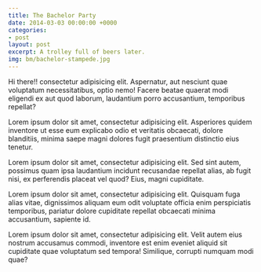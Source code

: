 ```yaml
---
title: The Bachelor Party
date: 2014-03-03 00:00:00 +0000
categories:
- post
layout: post
excerpt: A trolley full of beers later.
img: bm/bachelor-stampede.jpg
---
```



Hi there!! consectetur adipisicing elit. Aspernatur, aut nesciunt quae voluptatum necessitatibus, optio nemo! Facere beatae quaerat modi eligendi ex aut quod laborum, laudantium porro accusantium, temporibus repellat?

Lorem ipsum dolor sit amet, consectetur adipisicing elit. Asperiores quidem inventore ut esse eum explicabo odio et veritatis obcaecati, dolore blanditiis, minima saepe magni dolores fugit praesentium distinctio eius tenetur.

Lorem ipsum dolor sit amet, consectetur adipisicing elit. Sed sint autem, possimus quam ipsa laudantium incidunt recusandae repellat alias, ab fugit nisi, ex perferendis placeat vel quod? Eius, magni cupiditate.

Lorem ipsum dolor sit amet, consectetur adipisicing elit. Quisquam fuga alias vitae, dignissimos aliquam eum odit voluptate officia enim perspiciatis temporibus, pariatur dolore cupiditate repellat obcaecati minima accusantium, sapiente id.

Lorem ipsum dolor sit amet, consectetur adipisicing elit. Velit autem eius nostrum accusamus commodi, inventore est enim eveniet aliquid sit cupiditate quae voluptatum sed tempora! Similique, corrupti numquam modi quae?